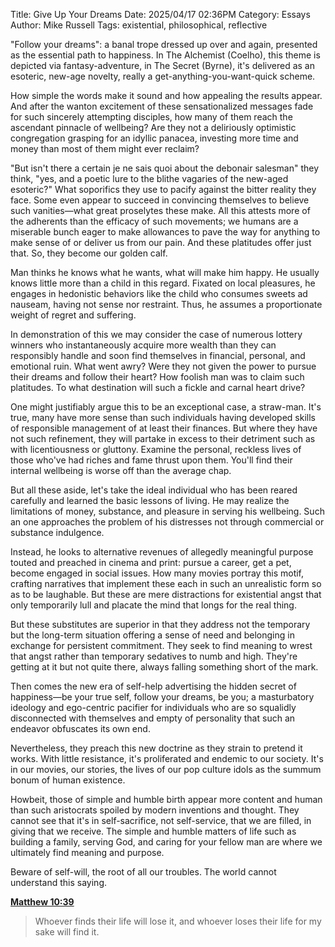 Title: Give Up Your Dreams
Date: 2025/04/17 02:36PM
Category: Essays
Author: Mike Russell
Tags: existential, philosophical, reflective

"Follow your dreams": a banal trope dressed up over and again, presented as the essential path to happiness. In The Alchemist (Coelho), this theme is depicted via fantasy-adventure, in The Secret (Byrne), it's delivered as an esoteric, new-age novelty, really a get-anything-you-want-quick scheme.

How simple the words make it sound and how appealing the results appear. And after the wanton excitement of these sensationalized messages fade for such sincerely attempting disciples, how many of them reach the ascendant pinnacle of wellbeing? Are they not a deliriously optimistic congregation grasping for an idyllic panacea, investing more time and money than most of them might ever reclaim?

"But isn't there a certain je ne sais quoi about the debonair salesman" they think, "yes, and a poetic lure to the blithe vagaries of the new-aged esoteric?" What soporifics they use to pacify against the bitter reality they face. Some even appear to succeed in convincing themselves to believe such vanities—what great proselytes these make. All this attests more of the adherents than the efficacy of such movements; we humans are a miserable bunch eager to make allowances to pave the way for anything to make sense of or deliver us from our pain. And these platitudes offer just that. So, they become our golden calf.

Man thinks he knows what he wants, what will make him happy. He usually knows little more than a child in this regard. Fixated on local pleasures, he engages in hedonistic behaviors like the child who consumes sweets ad nauseam, having not sense nor restraint. Thus, he assumes a proportionate weight of regret and suffering.

In demonstration of this we may consider the case of numerous lottery winners who instantaneously acquire more wealth than they can responsibly handle and soon find themselves in financial, personal, and emotional ruin. What went awry? Were they not given the power to pursue their dreams and follow their heart? How foolish man was to claim such platitudes. To what destination will such a fickle and carnal heart drive?

One might justifiably argue this to be an exceptional case, a straw-man. It's true, many have more sense than such individuals having developed skills of responsible management of at least their finances. But where they have not such refinement, they will partake in excess to their detriment such as with licentiousness or gluttony. Examine the personal, reckless lives of those who've had riches and fame thrust upon them. You'll find their internal wellbeing is worse off than the average chap.

But all these aside, let's take the ideal individual who has been reared carefully and learned the basic lessons of living. He may realize the limitations of money, substance, and pleasure in serving his wellbeing. Such an one approaches the problem of his distresses not through commercial or substance indulgence.

Instead, he looks to alternative revenues of allegedly meaningful purpose touted and preached in cinema and print: pursue a career, get a pet, become engaged in social issues. How many movies portray this motif, crafting narratives that implement these each in such an unrealistic form so as to be laughable. But these are mere distractions for existential angst that only temporarily lull and placate the mind that longs for the real thing.

But these substitutes are superior in that they address not the temporary but the long-term situation offering a sense of need and belonging in exchange for persistent commitment. They seek to find meaning to wrest that angst rather than temporary sedatives to numb and high. They're getting at it but not quite there, always falling something short of the mark.

Then comes the new era of self-help advertising the hidden secret of happiness—be your true self, follow your dreams, be you; a masturbatory ideology and ego-centric pacifier for individuals who are so squalidly disconnected with themselves and empty of personality that such an endeavor obfuscates its own end.

Nevertheless, they preach this new doctrine as they strain to pretend it works. With little resistance, it's proliferated and endemic to our society. It's in our movies, our stories, the lives of our pop culture idols as the summum bonum of human existence.

Howbeit, those of simple and humble birth appear more content and human than such aristocrats spoiled by modern inventions and thought. They cannot see that it's in self-sacrifice, not self-service, that we are filled, in giving that we receive. The simple and humble matters of life such as building a family, serving God, and caring for your fellow man are where we ultimately find meaning and purpose.

Beware of self-will, the root of all our troubles. The world cannot understand this saying.

[**Matthew 10:39**](https://www.biblegateway.com/passage/?search=Matthew%2010:39&version=NIV)

> Whoever finds their life will lose it, and whoever loses their life for my sake will find it.
